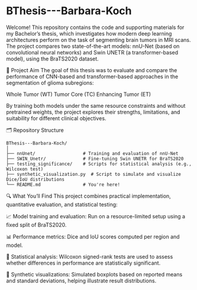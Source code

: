 # BThesis---Barbara-Koch
Welcome! This repository contains the code and supporting materials for my Bachelor’s thesis, which investigates how modern deep learning architectures perform on the task of segmenting brain tumors in MRI scans. The project compares two state-of-the-art models: nnU-Net (based on convolutional neural networks) and Swin UNETR (a transformer-based model), using the BraTS2020 dataset.

🎯 Project Aim
The goal of this thesis was to evaluate and compare the performance of CNN-based and transformer-based approaches in the segmentation of glioma subregions:

Whole Tumor (WT)
Tumor Core (TC)
Enhancing Tumor (ET)

By training both models under the same resource constraints and without pretrained weights, the project explores their strengths, limitations, and suitability for different clinical objectives.

🗂 Repository Structure
```text
BThesis---Barbara-Koch/
│
├── nnUnet/                  # Training and evaluation of nnU-Net
├── SWIN_Unetr/              # Fine-tuning Swin UNETR for BraTS2020
├── testing_significance/    # Scripts for statistical analysis (e.g., Wilcoxon test)
├── synthetic_visualization.py  # Script to simulate and visualize Dice/IoU distributions
└── README.md                # You're here!
```

🔍 What You’ll Find
This project combines practical implementation, quantitative evaluation, and statistical testing:

📈 Model training and evaluation: Run on a resource-limited setup using a fixed split of BraTS2020.

📊 Performance metrics: Dice and IoU scores computed per region and model.

🔬 Statistical analysis: Wilcoxon signed-rank tests are used to assess whether differences in performance are statistically significant.

🧪 Synthetic visualizations: Simulated boxplots based on reported means and standard deviations, helping illustrate result distributions.

